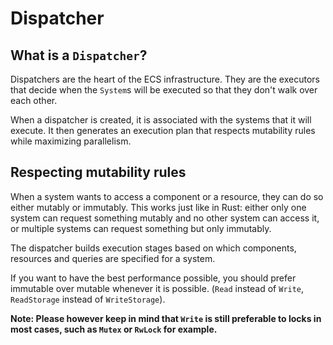 # Dispatcher

## What is a `Dispatcher`?

Dispatchers are the heart of the ECS infrastructure. They are the executors that decide when the `System`s will be executed so that they don't walk over each other.

When a dispatcher is created, it is associated with the systems that it will execute. It then generates an execution plan that respects mutability rules while maximizing parallelism.

## Respecting mutability rules

When a system wants to access a component or a resource, they can do so either mutably or immutably. This works just like in Rust: either only one system can request something mutably and no other system can access it, or multiple systems can request something but only immutably.

The dispatcher builds execution stages based on which components, resources and queries are specified for a system.

If you want to have the best performance possible, you should prefer immutable over mutable whenever it is possible. (`Read` instead of `Write`, `ReadStorage` instead of `WriteStorage`).

__Note: Please however keep in mind that `Write` is still preferable to locks in most cases, such as `Mutex` or `RwLock` for example.__
